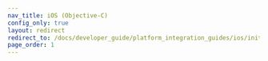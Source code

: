 ```yaml
---
nav_title: iOS (Objective-C)
config_only: true
layout: redirect
redirect_to: /docs/developer_guide/platform_integration_guides/ios/initial_sdk_setup/overview/
page_order: 1
---
```

